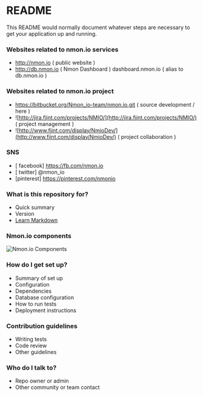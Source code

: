 # README #

This README would normally document whatever steps are necessary to get your application up and running.


### Websites related to nmon.io services ###
* http://nmon.io ( public website )
* http://db.nmon.io ( Nmon Dashboard )
         dashboard.nmon.io ( alias to db.nmon.io )

### Websites related to nmon.io project ###
* https://bitbucket.org/Nmon_io-team/nmon.io.git ( source development / here )
* ![http://jira.fjint.com/projects/NMIO/](http://jira.fjint.com/projects/NMIO/) ( project management )
* ![http://www.fjint.com/display/NmioDev/](http://www.fjint.com/display/NmioDev/) ( project collaboration )

### SNS ###
* [ facebook] https://fb.com/nmon.io
* [  twitter] @nmon_io
* [pinterest] https://pinterest.com/nmonio

### What is this repository for? ###

* Quick summary
* Version
* [Learn Markdown](https://bitbucket.org/tutorials/markdowndemo)

### Nmon.io components ###
![Nmon.io Components](http://www.fjplant.com/nmon.io/images/nmon-io-components.png "Nmon.io Components")

### How do I get set up? ###

* Summary of set up
* Configuration
* Dependencies
* Database configuration
* How to run tests
* Deployment instructions

### Contribution guidelines ###

* Writing tests
* Code review
* Other guidelines

### Who do I talk to? ###

* Repo owner or admin
* Other community or team contact